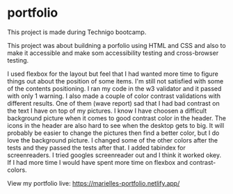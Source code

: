 # portfolio

This project is made during Technigo bootcamp.

This project was about buildning a porfolio using HTML and CSS and also to make it accessible and make som accessibility testing and cross-browser testing.

I used flexbox for the layout but feel that I had wanted more time to figure things out about the position of some items. I'm still not satisfied with some of the contents positioning. I ran my code in the w3 validator and it passed with only 1 warning. I also made a couple of color contrast validations with different results. One of them (wave report) sad that I had bad contrast on the text I have on top of my pictures. I know I have choosen a difficult background picture when it comes to good contrast color in the header. The icons in the header are also hard to see when the desktop gets to big. It will probably be easier to change the pictures then find a better color, but I do love the background picture. I changed some of the other colors after the tests and they passed the tests after that. I added tabindex for screenreaders. I tried googles screenreader out and I think it worked okey. If I had more time I would have spent more time on flexbox and contrast-colors.

View my portfolio live: https://marielles-portfolio.netlify.app/
